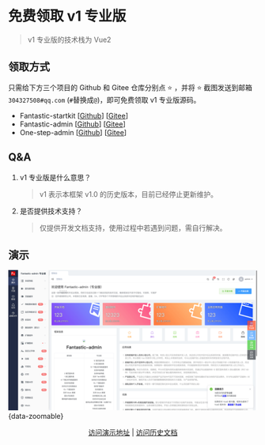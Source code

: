 <script setup>
import { withBase } from 'vitepress'
</script>

# 免费领取 v1 专业版

> v1 专业版的技术栈为 Vue2

## 领取方式

只需给下方三个项目的 Github 和 Gitee 仓库分别点 ⭐️ ，并将 ⭐️ 截图发送到邮箱 `304327508#qq.com` (`#`替换成`@`)，即可免费领取 v1 专业版源码。

- Fantastic-startkit [[Github](https://github.com/hooray/fantastic-startkit)] [[Gitee](https://gitee.com/hooray/fantastic-startkit)]
- Fantastic-admin [[Github](https://github.com/fantastic-admin/basic)] [[Gitee](https://gitee.com/fantastic-admin/basic)]
- One-step-admin [[Github](https://github.com/one-step-admin/basic)] [[Gitee](https://gitee.com/one-step-admin/basic)]

## Q&A

1. v1 专业版是什么意思？

    > v1 表示本框架 v1.0 的历史版本，目前已经停止更新维护。

2. 是否提供技术支持？

    > 仅提供开发文档支持，使用过程中若遇到问题，需自行解决。

## 演示

![](public/v1-pro.png){data-zoomable}

<p align="center">
  <a href="https://fantastic-admin.github.io/v1-pro-example/" target="_blank">访问演示地址</a>
  |
  <a href="https://fantastic-admin.github.io/v1-docs/" target="_blank">访问历史文档</a>
</p>